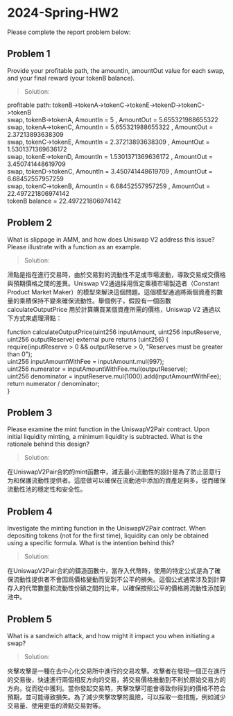 # 2024-Spring-HW2

Please complete the report problem below:

## Problem 1
Provide your profitable path, the amountIn, amountOut value for each swap, and your final reward (your tokenB balance).

> Solution:
> 
profitable path: tokenB->tokenA->tokenC->tokenE->tokenD->tokenC->tokenB  
swap, tokenB->tokenA, AmountIn =  5                  , AmountOut = 5.655321988655322  
swap, tokenA->tokenC, AmountIn =  5.655321988655322  , AmountOut = 2.37213893638309  
swap, tokenC->tokenE, AmountIn =  2.37213893638309   , AmountOut = 1.5301371369636172  
swap, tokenE->tokenD, AmountIn =  1.5301371369636172 , AmountOut = 3.450741448619709  
swap, tokenD->tokenC, AmountIn =  3.450741448619709  , AmountOut = 6.68452557957259  
swap, tokenC->tokenB, AmountIn =  6.68452557957259   , AmountOut = 22.497221806974142  
tokenB balance = 22.497221806974142  
## Problem 2
What is slippage in AMM, and how does Uniswap V2 address this issue? Please illustrate with a function as an example.

> Solution:
> 
滑點是指在進行交易時，由於交易對的流動性不足或市場波動，導致交易成交價格與預期價格之間的差異。Uniswap V2通過採用恆定乘積市場製造者（Constant Product Market Maker）的模型來解決這個問題。這個模型通過將兩個資產的數量的乘積保持不變來確保流動性。舉個例子，假設有一個函數 calculateOutputPrice 用於計算購買某個資產所需的價格，Uniswap V2 通過以下方式來處理滑點：
> 
function calculateOutputPrice(uint256 inputAmount, uint256 inputReserve, uint256 outputReserve) external pure returns (uint256) {
require(inputReserve > 0 && outputReserve > 0, "Reserves must be greater than 0");  
uint256 inputAmountWithFee = inputAmount.mul(997);  
uint256 numerator = inputAmountWithFee.mul(outputReserve);  
uint256 denominator = inputReserve.mul(1000).add(inputAmountWithFee);  
return numerator / denominator;  
}

## Problem 3
Please examine the mint function in the UniswapV2Pair contract. Upon initial liquidity minting, a minimum liquidity is subtracted. What is the rationale behind this design?

> Solution:
> 
在UniswapV2Pair合約的mint函數中，減去最小流動性的設計是為了防止恶意行为和保護流動性提供者。這麼做可以確保在流動池中添加的資產足夠多，從而確保流動性池的穩定性和安全性。

## Problem 4
Investigate the minting function in the UniswapV2Pair contract. When depositing tokens (not for the first time), liquidity can only be obtained using a specific formula. What is the intention behind this?

> Solution:
> 
在UniswapV2Pair合約的鑄造函數中，當存入代幣時，使用的特定公式是為了確保流動性提供者不會因爲價格變動而受到不公平的損失。這個公式通常涉及到計算存入的代幣數量和流動性份額之間的比率，以確保按照公平的價格將流動性添加到池中。

## Problem 5
What is a sandwich attack, and how might it impact you when initiating a swap?

> Solution:
> 
夾擊攻擊是一種在去中心化交易所中進行的交易攻擊。攻擊者在發現一個正在進行的交易後，快速進行兩個相反方向的交易，將交易價格推動到不利於原始交易方的方向，從而從中獲利。當你發起交易時，夾擊攻擊可能會導致你得到的價格不符合預期，並可能導致損失。為了減少夾擊攻擊的風險，可以採取一些措施，例如減少交易量、使用更低的滑點交易對等。

